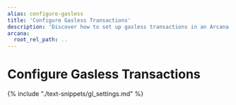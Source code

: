 ```yaml
---
alias: configure-gasless
title: 'Configure Gasless Transactions'
description: 'Discover how to set up gasless transactions in an Arcana Auth SDK-enabled app. Start by adding gas tanks, depositing sufficient credit, and whitelisting specific app operations to enable gasless transactions for users.'
arcana:
  root_rel_path: ..
---
```


# Configure Gasless Transactions

{% include "./text-snippets/gl_settings.md" %}